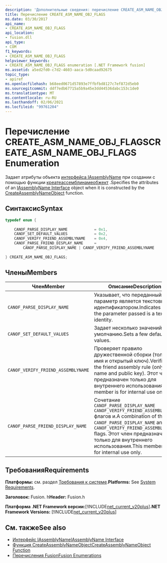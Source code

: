 ```yaml
---
description: 'Дополнительные сведения: перечисление CREATE_ASM_NAME_OBJ_FLAGS'
title: Перечисление CREATE_ASM_NAME_OBJ_FLAGS
ms.date: 03/30/2017
api_name:
- CREATE_ASM_NAME_OBJ_FLAGS
api_location:
- fusion.dll
api_type:
- COM
f1_keywords:
- CREATE_ASM_NAME_OBJ_FLAGS
helpviewer_keywords:
- CREATE_ASM_NAME_OBJ_FLAGS enumeration [.NET Framework fusion]
ms.assetid: a5ed2fd0-c7d2-4603-aaca-5d0caad92675
topic_type:
- apiref
ms.openlocfilehash: b68eed0671d57893e7ffbfbd8127c7ef872d5eb0
ms.sourcegitcommit: ddf7edb67715a5b9a45e3dd44536dabc153c1de0
ms.translationtype: MT
ms.contentlocale: ru-RU
ms.lasthandoff: 02/06/2021
ms.locfileid: "99761204"
---
```

# <a name="create_asm_name_obj_flags-enumeration"></a><span data-ttu-id="ec09f-103">Перечисление CREATE_ASM_NAME_OBJ_FLAGS</span><span class="sxs-lookup"><span data-stu-id="ec09f-103">CREATE_ASM_NAME_OBJ_FLAGS Enumeration</span></span>

<span data-ttu-id="ec09f-104">Задает атрибуты объекта [интерфейса IAssemblyName](iassemblyname-interface.md) при создании с помощью функции [креатеассемблинамеобжект](createassemblynameobject-function.md) .</span><span class="sxs-lookup"><span data-stu-id="ec09f-104">Specifies the attributes of an [IAssemblyName Interface](iassemblyname-interface.md) object when it is constructed by the [CreateAssemblyNameObject](createassemblynameobject-function.md) function.</span></span>  
  
## <a name="syntax"></a><span data-ttu-id="ec09f-105">Синтаксис</span><span class="sxs-lookup"><span data-stu-id="ec09f-105">Syntax</span></span>  
  
```cpp  
typedef enum {  
  
    CANOF_PARSE_DISPLAY_NAME            = 0x1,  
    CANOF_SET_DEFAULT_VALUES            = 0x2,  
    CANOF_VERIFY_FRIEND_ASSEMBLYNAME    = 0x4,  
    CANOF_PARSE_FRIEND_DISPLAY_NAME     =
        CANOF_PARSE_DISPLAY_NAME | CANOF_VERIFY_FRIEND_ASSEMBLYNAME  
  
} CREATE_ASM_NAME_OBJ_FLAGS;  
```  
  
## <a name="members"></a><span data-ttu-id="ec09f-106">Члены</span><span class="sxs-lookup"><span data-stu-id="ec09f-106">Members</span></span>  
  
|<span data-ttu-id="ec09f-107">Член</span><span class="sxs-lookup"><span data-stu-id="ec09f-107">Member</span></span>|<span data-ttu-id="ec09f-108">Описание</span><span class="sxs-lookup"><span data-stu-id="ec09f-108">Description</span></span>|  
|------------|-----------------|  
|`CANOF_PARSE_DISPLAY_NAME`|<span data-ttu-id="ec09f-109">Указывает, что переданный параметр является текстовым идентификатором.</span><span class="sxs-lookup"><span data-stu-id="ec09f-109">Indicates that the parameter passed is a textual identity.</span></span>|  
|`CANOF_SET_DEFAULT_VALUES`|<span data-ttu-id="ec09f-110">Задает несколько значений по умолчанию.</span><span class="sxs-lookup"><span data-stu-id="ec09f-110">Sets a few default values.</span></span>|  
|`CANOF_VERIFY_FRIEND_ASSEMBLYNAME`|<span data-ttu-id="ec09f-111">Проверяет правило дружественной сборки (только имя и открытый ключ).</span><span class="sxs-lookup"><span data-stu-id="ec09f-111">Verifies the friend assembly rule (only name and public key).</span></span> <span data-ttu-id="ec09f-112">Этот член предназначен только для внутреннего использования.</span><span class="sxs-lookup"><span data-stu-id="ec09f-112">This member is for internal use only.</span></span>|  
|`CANOF_PARSE_FRIEND_DISPLAY_NAME`|<span data-ttu-id="ec09f-113">Сочетание `CANOF_PARSE_DISPLAY_NAME` `CANOF_VERIFY_FRIEND_ASSEMBLYNAME` флагов и.</span><span class="sxs-lookup"><span data-stu-id="ec09f-113">A combination of the `CANOF_PARSE_DISPLAY_NAME` and `CANOF_VERIFY_FRIEND_ASSEMBLYNAME` flags.</span></span> <span data-ttu-id="ec09f-114">Этот член предназначен только для внутреннего использования.</span><span class="sxs-lookup"><span data-stu-id="ec09f-114">This member is for internal use only.</span></span>|  
  
## <a name="requirements"></a><span data-ttu-id="ec09f-115">Требования</span><span class="sxs-lookup"><span data-stu-id="ec09f-115">Requirements</span></span>  

 <span data-ttu-id="ec09f-116">**Платформы:** см. раздел [Требования к системе](../../get-started/system-requirements.md).</span><span class="sxs-lookup"><span data-stu-id="ec09f-116">**Platforms:** See [System Requirements](../../get-started/system-requirements.md).</span></span>  
  
 <span data-ttu-id="ec09f-117">**Заголовок:** Fusion. h</span><span class="sxs-lookup"><span data-stu-id="ec09f-117">**Header:** Fusion.h</span></span>  
  
 <span data-ttu-id="ec09f-118">**Платформа .NET Framework версии:**[!INCLUDE[net_current_v20plus](../../../../includes/net-current-v20plus-md.md)]</span><span class="sxs-lookup"><span data-stu-id="ec09f-118">**.NET Framework Versions:** [!INCLUDE[net_current_v20plus](../../../../includes/net-current-v20plus-md.md)]</span></span>  
  
## <a name="see-also"></a><span data-ttu-id="ec09f-119">См. также</span><span class="sxs-lookup"><span data-stu-id="ec09f-119">See also</span></span>

- [<span data-ttu-id="ec09f-120">Интерфейс IAssemblyName</span><span class="sxs-lookup"><span data-stu-id="ec09f-120">IAssemblyName Interface</span></span>](iassemblyname-interface.md)
- [<span data-ttu-id="ec09f-121">Функция CreateAssemblyNameObject</span><span class="sxs-lookup"><span data-stu-id="ec09f-121">CreateAssemblyNameObject Function</span></span>](createassemblynameobject-function.md)
- [<span data-ttu-id="ec09f-122">Перечисления Fusion</span><span class="sxs-lookup"><span data-stu-id="ec09f-122">Fusion Enumerations</span></span>](fusion-enumerations.md)
